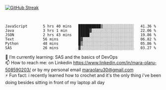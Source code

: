 

[![GitHub Streak](https://streak-stats.demolab.com?user=MaraxD&theme=tokyonight)](https://git.io/streak-stats)
 
 
 <br/>

<!--START_SECTION:waka-->

```text
JavaScript       5 hrs 40 mins   ██████████▒░░░░░░░░░░░░░░   41.36 %
Java             3 hrs 1 min     █████▓░░░░░░░░░░░░░░░░░░░   22.06 %
JSON             2 hrs 43 mins   █████░░░░░░░░░░░░░░░░░░░░   19.86 %
Text             56 mins         █▓░░░░░░░░░░░░░░░░░░░░░░░   06.82 %
Python           48 mins         █▒░░░░░░░░░░░░░░░░░░░░░░░   05.86 %
SAS              26 mins         ▓░░░░░░░░░░░░░░░░░░░░░░░░   03.27 %
```

<!--END_SECTION:waka-->
<!--[![willianrod's wakatime stats](https://github-readme-stats.vercel.app/api/wakatime?username=MaraxD)](https://github.com/anuraghazra/github-readme-stats)-->

🌱 I’m currently learning: SAS and the basics of DevOps<br/>
📫 How to reach me: on Linkedin https://www.linkedin.com/in/mara-olaru-508590203/ or by my personal email maraolaru30@gmail.com <br/>
⚡ Fun fact: i recently learned how to crochet and it's the only thing i've been doing besides sitting in front of my laptop all day <br/>
 
